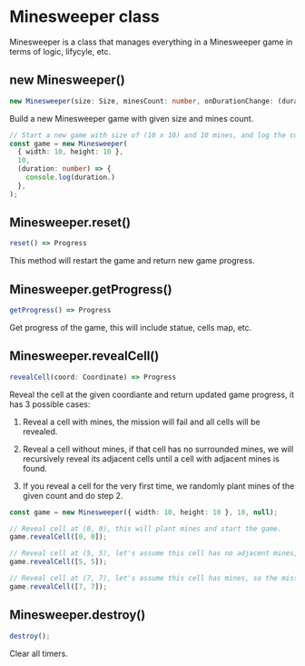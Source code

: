 # Minesweeper class

Minesweeper is a class that manages everything in a Minesweeper game in terms of logic, lifycyle, etc.

## new Minesweeper()

```typescript
new Minesweeper(size: Size, minesCount: number, onDurationChange: (duration: number) => any)
```

Build a new Minesweeper game with given size and mines count.

```typescript
// Start a new game with size of (10 x 10) and 10 mines, and log the current duration.
const game = new Minesweeper(
  { width: 10, height: 10 },
  10,
  (duration: number) => {
    console.log(duration.)
  },
);
```

## Minesweeper.reset()

```typescript
reset() => Progress
```

This method will restart the game and return new game progress.

## Minesweeper.getProgress()

```typescript
getProgress() => Progress
```

Get progress of the game, this will include statue, cells map, etc.

## Minesweeper.revealCell()

```typescript
revealCell(coord: Coordinate) => Progress
```

Reveal the cell at the given coordiante and return updated game progress, it has 3 possible cases:

1. Reveal a cell with mines, the mission will fail and all cells will be revealed.

2. Reveal a cell without mines, if that cell has no surrounded mines, we will recursively reveal its adjacent cells until a cell with adjacent mines is found.

3. If you reveal a cell for the very first time, we randomly plant mines of the given count and do step 2.

```typescript
const game = new Minesweeper({ width: 10, height: 10 }, 10, null);

// Reveal cell at (0, 0), this will plant mines and start the game.
game.revealCell([0, 0]);

// Reveal cell at (5, 5), let's assume this cell has no adjacent mines, so we keep revealing its adjacent cells.
game.revealCell([5, 5]);

// Reveal cell at (7, 7), let's assume this cell has mines, so the mission will fail and all cells will be revealed.
game.revealCell([7, 7]);
```

## Minesweeper.destroy()

```typescript
destroy();
```

Clear all timers.
